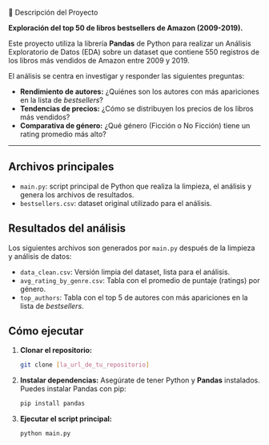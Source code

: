 🎯 Descripción del Proyecto

**Exploración del top 50 de libros bestsellers de Amazon (2009-2019).**

Este proyecto utiliza la librería **Pandas** de Python para realizar un Análisis Exploratorio de Datos (EDA) sobre un dataset que contiene 550 registros de los libros más vendidos de Amazon entre 2009 y 2019.

El análisis se centra en investigar y responder las siguientes preguntas:

* **Rendimiento de autores:** ¿Quiénes son los autores con más apariciones en la lista de *bestsellers*?
* **Tendencias de precios:** ¿Cómo se distribuyen los precios de los libros más vendidos?
* **Comparativa de género:** ¿Qué género (Ficción o No Ficción) tiene un rating promedio más alto?

---

## Archivos principales
* `main.py`: script principal de Python que realiza la limpieza, el análisis y genera los archivos de resultados.
* `bestsellers.csv`: dataset original utilizado para el análisis.

## Resultados del análisis
Los siguientes archivos son generados por `main.py` después de la limpieza y análisis de datos:
* `data_clean.csv`: Versión limpia del dataset, lista para el análisis.
* `avg_rating_by_genre.csv`: Tabla con el promedio de puntaje (ratings) por género.
* `top_authors`: Tabla con el top 5 de autores con más apariciones en la lista de *bestsellers*.

## Cómo ejecutar
1.  **Clonar el repositorio:**
    ```bash
    git clone [la_url_de_tu_repositorio]
    ```
2.  **Instalar dependencias:**
    Asegúrate de tener Python y **Pandas** instalados. Puedes instalar Pandas con pip:
    ```bash
    pip install pandas
    ```
3.  **Ejecutar el script principal:**
    ```bash
    python main.py

    ```
